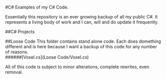 #C\#
Examples of my C# Code.

Essentially this repository is an ever growing backup of all my public C#. It represents a living body of work and I can, will and do update it frequently.

##C\# Projects


##Loose Code
This folder contains stand alone code. Each does domething different and is here because I want a backup of this code for any number of reasons.                                
######[Voxel.cs](Loose Code/Voxel.cs)


All of this code is subject to minor alterations, complete rewrites, even removal.
